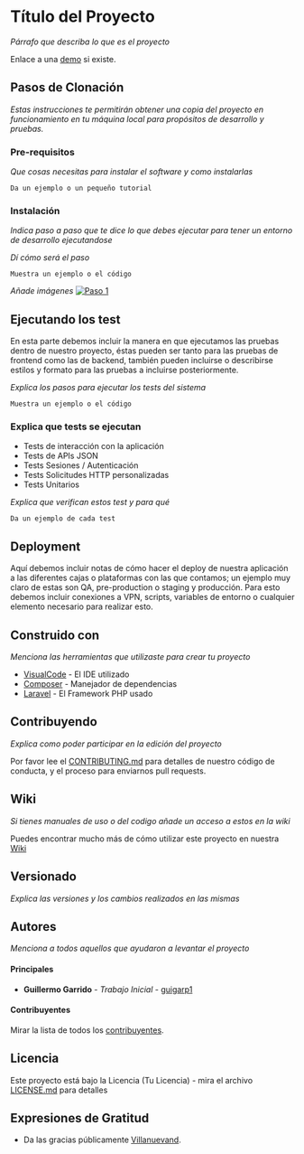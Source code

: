 # Título del Proyecto

*Párrafo que describa lo que es el proyecto*

Enlace a una [demo]() si existe.

## Pasos de Clonación

*Estas instrucciones te permitirán obtener una copia del proyecto en funcionamiento en tu máquina local para propósitos de desarrollo y pruebas.*

### Pre-requisitos 

*Que cosas necesitas para instalar el software y como instalarlas*

```
Da un ejemplo o un pequeño tutorial
```

### Instalación 

*Indica paso a paso que te dice lo que debes ejecutar para tener un entorno de desarrollo ejecutandose*

*Dí cómo será el paso*

```
Muestra un ejemplo o el código
```

*Añade imágenes*
[![Paso 1](https://globen.es/wp-content/uploads/Paso-1.png "Texto alternativo")](https://globen.es/wp-content/uploads/Paso-1.png)

## Ejecutando los test

En esta parte debemos incluir la manera en que ejecutamos las pruebas dentro de nuestro proyecto, éstas pueden ser tanto para las pruebas de frontend como las de backend, también pueden incluirse o describirse estilos y formato para las pruebas a incluirse posteriormente.

*Explica los pasos para ejecutar los tests del sistema*


```
Muestra un ejemplo o el código
```

### Explica que tests se ejecutan

- Tests de interacción con la aplicación
- Tests de APIs JSON
- Tests Sesiones / Autenticación
- Tests Solicitudes HTTP personalizadas
- Tests Unitarios

*Explica que verifican estos test y para qué*

```
Da un ejemplo de cada test
```

## Deployment

Aquí debemos incluir notas de cómo hacer el deploy de nuestra aplicación a las diferentes cajas o plataformas con las que contamos; un ejemplo muy claro de estas son QA, pre-production o staging y producción. Para esto debemos incluir conexiones a VPN, scripts, variables de entorno o cualquier elemento necesario para realizar esto.

## Construido con 

*Menciona las herramientas que utilizaste para crear tu proyecto*

- [VisualCode](https://code.visualstudio.com/) - El IDE utilizado
- [Composer](https://getcomposer.org/) - Manejador de dependencias
- [Laravel](https://laravel.com/) - El Framework PHP usado

## Contribuyendo 

*Explica como poder participar en la edición del proyecto*

Por favor lee el [CONTRIBUTING.md]() para detalles de nuestro código de conducta, y el proceso para enviarnos pull requests.

## Wiki

*Si tienes manuales de uso o del codigo añade un acceso a estos en la wiki*

Puedes encontrar mucho más de cómo utilizar este proyecto en nuestra [Wiki]()

## Versionado

*Explica las versiones y los cambios realizados en las mismas*

## Autores

*Menciona a todos aquellos que ayudaron a levantar el proyecto*

#### Principales

- **Guillermo Garrido** - *Trabajo Inicial* - [guigarp1]()

#### Contribuyentes

Mirar la lista de todos los [contribuyentes](). 

## Licencia

Este proyecto está bajo la Licencia (Tu Licencia) - mira el archivo [LICENSE.md]() para detalles

## Expresiones de Gratitud

* Da las gracias públicamente [Villanuevand](https://github.com/Villanuevand).
